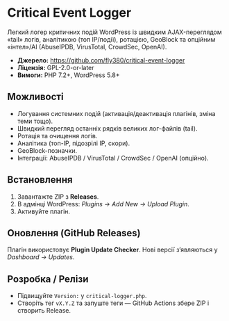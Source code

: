 # Critical Event Logger

Легкий логер критичних подій WordPress із швидким AJAX-переглядом «tail» логів, аналітикою (топ IP/події), ротацією, GeoBlock та опційним «інтел»/AI (AbuseIPDB, VirusTotal, CrowdSec, OpenAI).

- **Джерело:** https://github.com/fly380/critical-event-logger
- **Ліцензія:** GPL-2.0-or-later
- **Вимоги:** PHP 7.2+, WordPress 5.8+

## Можливості
- Логування системних подій (активація/деактивація плагінів, зміна теми тощо).
- Швидкий перегляд останніх рядків великих лог-файлів (tail).
- Ротація та очищення логів.
- Аналітика (топ-IP, підозрілі IP, скори).
- GeoBlock-позначки.
- Інтеграції: AbuseIPDB / VirusTotal / CrowdSec / OpenAI (опційно).

## Встановлення
1. Завантажте ZIP з **Releases**.
2. В адмінці WordPress: *Plugins → Add New → Upload Plugin*.
3. Активуйте плагін.

## Оновлення (GitHub Releases)
Плагін використовує **Plugin Update Checker**. Нові версії зʼявляються у *Dashboard → Updates*.

## Розробка / Релізи
- Підвищуйте `Version:` у `critical-logger.php`.
- Створіть тег `vX.Y.Z` та запуште теги — GitHub Actions збере ZIP і створить Release.
